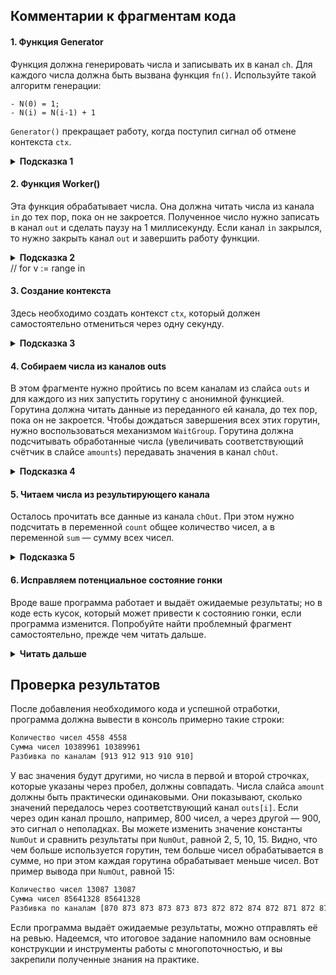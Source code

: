 ## Комментарии к фрагментам кода

#### **1. Функция Generator**
Функция должна генерировать числа и записывать их в канал `ch`. Для каждого числа должна быть вызвана функция `fn()`. Используйте такой алгоритм генерации:

```
- N(0) = 1;
- N(i) = N(i-1) + 1
```
`Generator()` прекращает работу, когда поступил сигнал об отмене контекста `ctx`.


<details><summary><b>Подсказка 1</b></summary><p>Используйте бесконечный цикл <code>for</code> и конструкцию <code>select</code> с проверкой на <code><-ctx.Done()</code>. Перед выходом из функции закройте канал <code>ch.</code></details>

#### **2. Функция Worker()**
Эта функция обрабатывает числа. Она должна читать числа из канала `in` до тех пор, пока он не закроется. Полученное число нужно записать в канал `out` и сделать паузу на 1 миллисекунду. Если канал `in` закрылся, то нужно закрыть канал `out` и завершить работу функции.

<details><summary><b>Подсказка 2</b></summary><p> Можно использовать бесконечный цикл и оператор <code>v, ok := <-in</code>, который позволяет отследить закрытие канала.</details> // for v := range in

#### **3. Создание контекста** 
Здесь необходимо создать контекст `ctx`, который должен самостоятельно отмениться через одну секунду.

<details><summary><b>Подсказка 3</b></summary><p> Используйте <code>context.WithTimeout()</code> и не оставляйте <code>cancel()</code> без присмотра.</details>

#### **4. Собираем числа из каналов outs**
В этом фрагменте нужно пройтись по всем каналам из слайса `outs` и для каждого из них запустить горутину с анонимной функцией. Горутина должна читать данные из переданного ей канала, до тех пор, пока он не закроется. Чтобы дождаться завершения всех этих горутин, нужно воспользоваться механизмом `WaitGroup`. Горутина должна подсчитывать обработанные числа (увеличивать соответствующий счётчик в слайсе `amounts`) передавать значения в канал `chOut`.

<details><summary><b>Подсказка 4</b></summary><p> Перед вызовом горутины не забудьте вызвать <code>wg.Add(1)</code>, а при её завершении — <code>wg.Done()</code>. Используйте анонимную функцию с двумя параметрами <code>go func(in <-chan int64, i int64){}</code>, где <code>in </code> — очередной канал из <code>outs</code>, а <code>i</code> — его индекс. Не забывайте про увеличение счётчика <code>amounts[i]++</code>.</details>

#### **5. Читаем числа из результирующего канала**
Осталось прочитать все данные из канала `chOut`. При этом нужно подсчитать в переменной `count` общее количество чисел, а в переменной `sum` — сумму всех чисел.

<details><summary><b>Подсказка 5</b></summary><p> Воспользуйтесь конструкцией <code>for ... range</code>, которая будет читать числа из канала до его закрытия.</details>

#### 6. **Исправляем потенциальное состояние гонки**
Вроде ваше программа работает и выдаёт ожидаемые результаты; но в коде есть кусок, который может привести к состоянию гонки, если программа изменится. Попробуйте найти проблемный фрагмент самостоятельно, прежде чем читать дальше.
<details><summary><b>Читать дальше</b></summary><p>
Состояние гонки в основном возникает, когда несколько горутин одновременно изменяют общие данные. Посмотрите внимательно на код программы. Предположим, кто-то решит запускать несколько горутин для генерации чисел. Это может привести к состоянию гонки: анонимная функция, которая передаётся в <code>Generator()</code>, изменяет одни и те же переменные — <code>inputSum</code> и <code>inputCount</code>. Сделайте увеличение этих переменных потокобезопасным. Вы можете использовать мьютекс или функцию <code>atomic.AddInt64()</code>.
</details>

## Проверка результатов
После добавления необходимого кода и успешной отработки, программа должна вывести в консоль примерно такие строки:
```txt
Количество чисел 4558 4558
Сумма чисел 10389961 10389961
Разбивка по каналам [913 912 913 910 910]
```

У вас значения будут другими, но числа в первой и второй строчках, которые указаны через пробел, должны совпадать. Числа слайса `amount` должны быть практически одинаковыми. Они показывают, сколько значений передалось через соответствующий канал `outs[i]`. Если через один канал прошло, например, 800 чисел, а через другой — 900, это сигнал о неполадках.
Вы можете изменить значение константы `NumOut` и сравнить результаты при `NumOut`, равной 2, 5, 10, 15. Видно, что чем больше используется горутин, тем больше чисел обрабатывается в сумме, но при этом каждая горутина обрабатывает меньше чисел. Вот пример вывода при `NumOut`, равной 15:

```txt
Количество чисел 13087 13087
Сумма чисел 85641328 85641328
Разбивка по каналам [870 873 873 873 873 873 872 872 874 872 871 872 874 871 874]
```

Если программа выдаёт ожидаемые результаты, можно отправлять её на ревью. Надеемся, что итоговое задание напомнило вам основные конструкции и инструменты работы с многопоточностью, и вы закрепили полученные знания на практике.
